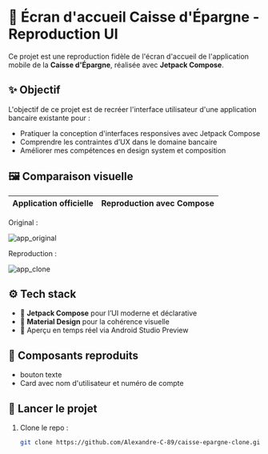 # 🏦 Écran d'accueil Caisse d'Épargne - Reproduction UI

Ce projet est une reproduction fidèle de l'écran d'accueil de l'application mobile de la **Caisse d'Épargne**, réalisée avec **Jetpack Compose**.

## ✨ Objectif

L'objectif de ce projet est de recréer l'interface utilisateur d'une application bancaire existante pour :

- Pratiquer la conception d'interfaces responsives avec Jetpack Compose
- Comprendre les contraintes d’UX dans le domaine bancaire
- Améliorer mes compétences en design system et composition

## 🖼️ Comparaison visuelle

| Application officielle | Reproduction avec Compose |
|------------------------|----------------------------|

Original :

![app_original](https://github.com/user-attachments/assets/1d9ff2c8-cc9c-4f6c-9f34-c6933fca508f)

Reproduction :

![app_clone](https://github.com/user-attachments/assets/5e054e6a-8aca-47bd-9978-3f4f1269db5e)


## ⚙️ Tech stack

- 🎨 **Jetpack Compose** pour l’UI moderne et déclarative
- 📐 **Material Design** pour la cohérence visuelle
- 🧪 Aperçu en temps réel via Android Studio Preview

## 🧱 Composants reproduits

- bouton texte
- Card avec nom d'utilisateur et numéro de compte

## 🚀 Lancer le projet

1. Clone le repo :
   ```bash
   git clone https://github.com/Alexandre-C-89/caisse-epargne-clone.git
